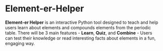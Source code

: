 # Element-er-Helper

**Element-er Helper** is an interactive Python tool designed to teach and help users learn about elements and compounds elements from the periodic table.
There will be 3 main features - **Learn**, **Quiz**, and **Combine** - Users can test their knowledge or read interesting facts about elements in a fun, engaging way.

